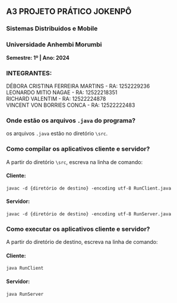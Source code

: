 ## A3 PROJETO PRÁTICO JOKENPÔ
### Sistemas Distribuidos e Mobile
### Universidade Anhembi Morumbi
**Semestre: 1º | Ano: 2024**

### INTEGRANTES:
DÉBORA CRISTINA FERREIRA MARTINS - RA: 1252229236\
LEONARDO MITIO NAGAE - RA: 12522218351\
RICHARD VALENTIM - RA: 12522224878\
VINCENT VON BORRIES CONCA - RA: 12522222483

### Onde estão os arquivos ```.java``` do programa?

os arquivos ```.java``` estão no diretório ```\src```.

### Como compilar os aplicativos cliente e servidor?

A partir do diretório ```\src```, escreva na linha de comando:

#### Cliente:
    javac -d {diretório de destino} -encoding utf-8 RunClient.java
#### Servidor:
    javac -d {diretório de destino} -encoding utf-8 RunServer.java

### Como executar os aplicativos cliente e servidor?

A partir do diretório de destino, escreva na linha de comando:

#### Cliente:
    java RunClient

#### Servidor:
    java RunServer